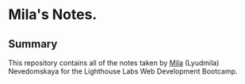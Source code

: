 # Mila's Notes.

## Summary

This repository contains all of the notes taken by [Mila](https://github.com/LyudmilaNevedomskaya?tab=repositories) (Lyudmila) Nevedomskaya for the Lighthouse Labs Web Development Bootcamp.